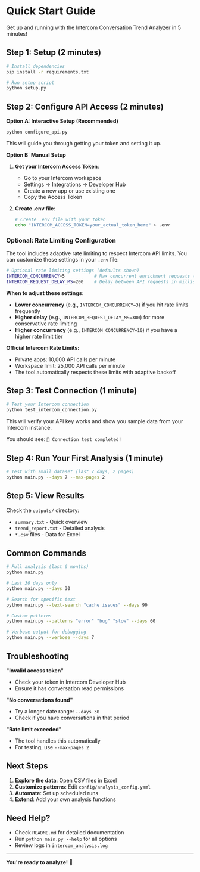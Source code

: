 # Quick Start Guide

Get up and running with the Intercom Conversation Trend Analyzer in 5 minutes!

## Step 1: Setup (2 minutes)

```bash
# Install dependencies
pip install -r requirements.txt

# Run setup script
python setup.py
```

## Step 2: Configure API Access (2 minutes)

**Option A: Interactive Setup (Recommended)**
```bash
python configure_api.py
```
This will guide you through getting your token and setting it up.

**Option B: Manual Setup**
1. **Get your Intercom Access Token**:
   - Go to your Intercom workspace
   - Settings → Integrations → Developer Hub
   - Create a new app or use existing one
   - Copy the Access Token

2. **Create .env file**:
   ```bash
   # Create .env file with your token
   echo "INTERCOM_ACCESS_TOKEN=your_actual_token_here" > .env
   ```

### Optional: Rate Limiting Configuration

The tool includes adaptive rate limiting to respect Intercom API limits. You can customize these settings in your `.env` file:

```bash
# Optional rate limiting settings (defaults shown)
INTERCOM_CONCURRENCY=5           # Max concurrent enrichment requests (default: 5)
INTERCOM_REQUEST_DELAY_MS=200    # Delay between API requests in milliseconds (default: 200ms)
```

**When to adjust these settings:**
- **Lower concurrency** (e.g., `INTERCOM_CONCURRENCY=3`) if you hit rate limits frequently
- **Higher delay** (e.g., `INTERCOM_REQUEST_DELAY_MS=300`) for more conservative rate limiting
- **Higher concurrency** (e.g., `INTERCOM_CONCURRENCY=10`) if you have a higher rate limit tier

**Official Intercom Rate Limits:**
- Private apps: 10,000 API calls per minute
- Workspace limit: 25,000 API calls per minute
- The tool automatically respects these limits with adaptive backoff

## Step 3: Test Connection (1 minute)

```bash
# Test your Intercom connection
python test_intercom_connection.py
```

This will verify your API key works and show you sample data from your Intercom instance.

You should see: `🎉 Connection test completed!`

## Step 4: Run Your First Analysis (1 minute)

```bash
# Test with small dataset (last 7 days, 2 pages)
python main.py --days 7 --max-pages 2
```

## Step 5: View Results

Check the `outputs/` directory:
- `summary.txt` - Quick overview
- `trend_report.txt` - Detailed analysis
- `*.csv` files - Data for Excel

## Common Commands

```bash
# Full analysis (last 6 months)
python main.py

# Last 30 days only
python main.py --days 30

# Search for specific text
python main.py --text-search "cache issues" --days 90

# Custom patterns
python main.py --patterns "error" "bug" "slow" --days 60

# Verbose output for debugging
python main.py --verbose --days 7
```

## Troubleshooting

**"Invalid access token"**
- Check your token in Intercom Developer Hub
- Ensure it has conversation read permissions

**"No conversations found"**
- Try a longer date range: `--days 30`
- Check if you have conversations in that period

**"Rate limit exceeded"**
- The tool handles this automatically
- For testing, use `--max-pages 2`

## Next Steps

1. **Explore the data**: Open CSV files in Excel
2. **Customize patterns**: Edit `config/analysis_config.yaml`
3. **Automate**: Set up scheduled runs
4. **Extend**: Add your own analysis functions

## Need Help?

- Check `README.md` for detailed documentation
- Run `python main.py --help` for all options
- Review logs in `intercom_analysis.log`

---

**You're ready to analyze!** 🚀
